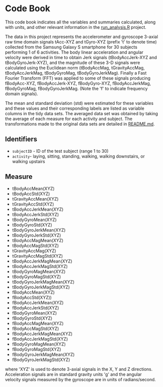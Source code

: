 # Code Book

This code book indicates all the variables and summaries calculated, along with units, and other relevant information in the [run_analysis.R](https://github.com/mkbooth14/Coursera-Rprog-Getting-and-Cleaning-Data-Project/blob/master/run_analysis.R) project. 


The data in this project represents the accelerometer and gyroscope 3-axial raw time domain signals tAcc-XYZ and tGyro-XYZ (prefix 't' to denote time) collected from the Samsung Galaxy S smartphone for 30 subjects performing 1 of 6 activities. The body linear acceleration and angular velocity were derived in time to obtain Jerk signals (tBodyAccJerk-XYZ and tBodyGyroJerk-XYZ), and the magnitude of these 3-D signals were calculated using the Euclidean norm (tBodyAccMag, tGravityAccMag, tBodyAccJerkMag, tBodyGyroMag, tBodyGyroJerkMag). Finally a Fast Fourier Transform (FFT) was applied to some of these signals producing fBodyAcc-XYZ, fBodyAccJerk-XYZ, fBodyGyro-XYZ, fBodyAccJerkMag, fBodyGyroMag, fBodyGyroJerkMag. (Note the 'f' to indicate frequency domain signals).


The mean and standard deviation (std) were estimated for these variables and these values and their corresponding labels are listed as variable columns in the tidy data sets. The averaged data set was obtained by taking the average of each measure for each activity and subject. The transformations made to the original data sets are detailed in [README.md](https://github.com/mkbooth14/Coursera-Rprog-Getting-and-Cleaning-Data-Project/blob/master/README.md).


## Identifiers
* `subjectID` - ID of the test subject (range 1 to 30)
* `activity`- laying, sitting, standing, walking, walking downstairs, or walking upstairs


## Measure
* tBodyAccMean(XYZ)
* tBodyAccStd(XYZ)
* tGravityAccMean(XYZ)
* tGravityAccStd(XYZ)
* tBodyAccJerkMean(XYZ)
* tBodyAccJerkStd(XYZ)
* tBodyGyroMean(XYZ)
* tBodyGyroStd(XYZ)
* tBodyGyroJerkMean(XYZ)
* tBodyGyroJerkStd(XYZ)
* tBodyAccMagMean(XYZ)
* tBodyAccMagStd(XYZ)
* tGravityAccMag(XYZ)
* tGravityAccMagStd(XYZ)
* tBodyAccJerkMagMean(XYZ)
* tBodyAccJerkMagStd(XYZ)
* tBodyGyroMagMean(XYZ)
* tBodyGyroMagStd(XYZ)
* tBodyGyroJerkMagMean(XYZ)
* tBodyGyroJerkMagStd(XYZ)
* fBodyAccMean(XYZ)
* fBodyAccStd(XYZ))
* fBodyAccJerkMean(XYZ)
* fBodyAccJerkStd(XYZ)
* fBodyGyroMean(XYZ)
* fBodyGyroStd(XYZ)
* fBodyAccMagMean(XYZ)
* fBodyAccMagStd(XYZ)
* fBodyAccJerkMagMean(XYZ)
* fBodyAccJerkMagStd(XYZ)
* fBodyGyroMagMean(XYZ)
* fBodyGyroMagStd(XYZ)
* fBodyGyroJerkMagMean(XYZ)
* fBodyGyroJerkMagStd(XYZ)


where 'XYZ' is used to denote 3-axial signals in the X, Y and Z directions. Acceleration signals are in standard gravity units 'g' and the angular velocity signals measured by the gyroscope are in units of radians/second.
